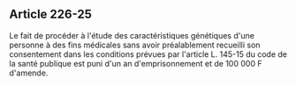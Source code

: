 Article 226-25
----
Le fait de procéder à l'étude des caractéristiques génétiques d'une personne à
des fins médicales sans avoir préalablement recueilli son consentement dans les
conditions prévues par l'article L. 145-15 du code de la santé publique est puni
d'un an d'emprisonnement et de 100 000 F d'amende.

